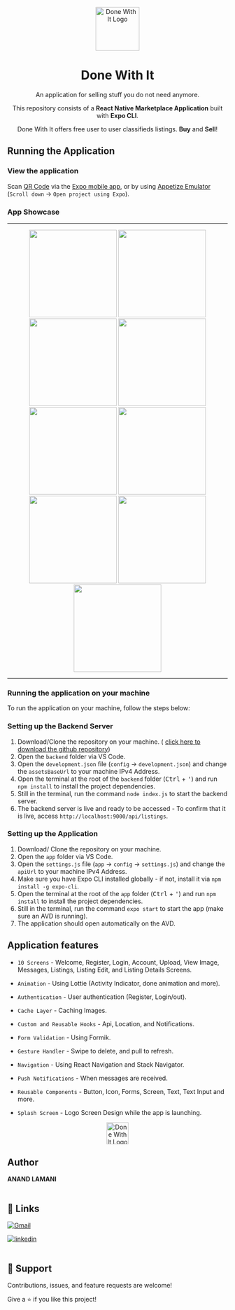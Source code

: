 <p align="center">
    <a href="https://expo.dev/@nuke_duke_19/DoneWithIt">
        <img src="app\assets\icon.png" width="100" alt="Done With It Logo"/>
    </a>
    <h1 align="center"> Done With It </h1>
</p>

<p align="center">
    An application for selling stuff you do not need anymore.
</p>

<p align="center">
    This repository consists of a <strong>React Native Marketplace Application</strong> built with <strong>Expo CLI</strong>.
</p>

<p align="center">
    Done With It offers free user to user classifieds listings. <strong>Buy</strong> and <strong>Sell</strong>!
</p>

## Running the Application

### View the application

Scan [QR Code](https://expo.dev/@nuke_duke_19/DoneWithIt) via the [Expo mobile app](https://play.google.com/store/apps/details?id=host.exp.exponent), or by using [Appetize Emulator](https://expo.io/appetize-simulator?url=https://expo.dev/@nuke_duke_19/DoneWithIt) (`Scroll down` &#8594; `Open project using Expo`).

### App Showcase

<hr>
<p align="center" >
  <img src="Screenshots\1.png" width="200"  hieght="300" />
  <img src="Screenshots\2.png" width="200"  hieght="300" />
  <img src="Screenshots\3.png" width="200"  hieght="300" />
  <img src="Screenshots\4.png" width="200"  hieght="300" />
  <img src="Screenshots\5.png" width="200"  hieght="300" />
  <img src="Screenshots\6.png" width="200"  hieght="300" />
  <img src="Screenshots\7.png" width="200"  hieght="300" />
   <img src="Screenshots\8.png" width="200"  hieght="300" />
  <img src="Screenshots\9.png" width="200"  hieght="300" />
</p>
<hr>

### Running the application on your machine

To run the application on your machine, follow the steps below:

### Setting up the Backend Server

1. Download/Clone the repository on your machine. ( [click here to download the github repository](https://github.com/nukeduke19/Backend))
2. Open the `backend` folder via VS Code.
3. Open the `development.json` file (`config` &#8594; `development.json`) and change the `assetsBaseUrl` to your machine IPv4 Address.
4. Open the terminal at the root of the `backend` folder (<kbd>Ctrl</kbd> + <kbd>'</kbd>) and run `npm install` to install the project dependencies.
5. Still in the terminal, run the command `node index.js` to start the backend server.
6. The backend server is live and ready to be accessed - To confirm that it is live, access `http://localhost:9000/api/listings`.

### Setting up the Application

1. Download/ Clone the repository on your machine.
2. Open the `app` folder via VS Code.
3. Open the `settings.js` file (`app` &#8594; `config` &#8594; `settings.js`) and change the `apiUrl` to your machine IPv4 Address.
4. Make sure you have Expo CLI installed globally - if not, install it via `npm install -g expo-cli`.
5. Open the terminal at the root of the `app` folder (<kbd>Ctrl</kbd> + <kbd>'</kbd>) and run `npm install` to install the project dependencies.
6. Still in the terminal, run the command `expo start` to start the app (make sure an AVD is running).
7. The application should open automatically on the AVD.

## Application features

- `10 Screens` - Welcome, Register, Login, Account, Upload, View Image, Messages, Listings, Listing Edit, and Listing Details Screens.

- `Animation` - Using Lottie (Activity Indicator, done animation and more).

- `Authentication` - User authentication (Register, Login/out).

- `Cache Layer` - Caching Images.

- `Custom and Reusable Hooks` - Api, Location, and Notifications.

- `Form Validation` - Using Formik.

- `Gesture Handler` - Swipe to delete, and pull to refresh.

- `Navigation` - Using React Navigation and Stack Navigator.

- `Push Notifications` - When messages are received.

- `Reusable Components` - Button, Icon, Forms, Screen, Text, Text Input and more.

- `Splash Screen` - Logo Screen Design while the app is launching.

<p align="center">
    <a href="https://expo.dev/@nuke_duke_19/DoneWithIt">
        <img src="app\assets\icon.png" width="50" alt="Done With It Logo"/>
    </a>
</p>

## Author

**ANAND LAMANI**
<br>
<br>

## 🔗 Links

[![Gmail](https://img.shields.io/badge/Gmail-D14836?style=for-the-badge&logo=gmail&logoColor=white)](mailto:anandlamanird19@gmail.com?subject=Hi "Hi!")

[![linkedin](https://img.shields.io/badge/linkedin-0A66C2?style=for-the-badge&logo=linkedin&logoColor=white)](https://www.linkedin.com/in/anand-lamani "Welcome")
<br>
<br>

## 🤝 Support

Contributions, issues, and feature requests are welcome!

Give a ⭐️ if you like this project!
